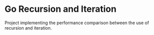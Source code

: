 # Go Recursion and Iteration
 Project implementing the performance comparison between the use of recursion and iteration.
